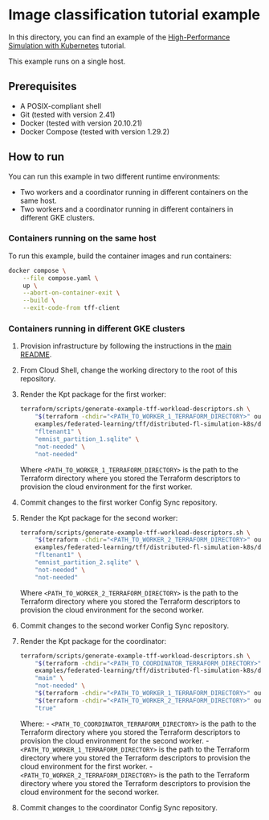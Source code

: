 # Image classification tutorial example

In this directory, you can find an example of the
[High-Performance Simulation with Kubernetes](https://www.tensorflow.org/federated/tutorials/high_performance_simulation_with_kubernetes)
tutorial.

This example runs on a single host.

## Prerequisites

- A POSIX-compliant shell
- Git (tested with version 2.41)
- Docker (tested with version 20.10.21)
- Docker Compose (tested with version 1.29.2)

## How to run

You can run this example in two different runtime environments:

- Two workers and a coordinator running in different containers on the same host.
- Two workers and a coordinator running in different containers in different GKE clusters.

### Containers running on the same host

To run this example, build the container images and run containers:

```sh
docker compose \
    --file compose.yaml \
    up \
    --abort-on-container-exit \
    --build \
    --exit-code-from tff-client
```

### Containers running in different GKE clusters

1. Provision infrastructure by following the instructions in the [main README](../../../../README.md).
1. From Cloud Shell, change the working directory to the root of this repository.
1. Render the Kpt package for the first worker:

    ```sh
    terraform/scripts/generate-example-tff-workload-descriptors.sh \
        "$(terraform -chdir="<PATH_TO_WORKER_1_TERRAFORM_DIRECTORY>" output -raw config_sync_repository_path)" \
        examples/federated-learning/tff/distributed-fl-simulation-k8s/distributed-fl-workload-pkg \
        "fltenant1" \
        "emnist_partition_1.sqlite" \
        "not-needed" \
        "not-needed"
    ```

    Where `<PATH_TO_WORKER_1_TERRAFORM_DIRECTORY>` is the path to the Terraform
    directory where you stored the Terraform descriptors to provision the cloud
    environment for the first worker.

1. Commit changes to the first worker Config Sync repository.
1. Render the Kpt package for the second worker:

    ```sh
    terraform/scripts/generate-example-tff-workload-descriptors.sh \
        "$(terraform -chdir="<PATH_TO_WORKER_2_TERRAFORM_DIRECTORY>" output -raw config_sync_repository_path)" \
        examples/federated-learning/tff/distributed-fl-simulation-k8s/distributed-fl-workload-pkg \
        "fltenant1" \
        "emnist_partition_2.sqlite" \
        "not-needed" \
        "not-needed"
    ```

    Where `<PATH_TO_WORKER_2_TERRAFORM_DIRECTORY>` is the path to the Terraform
    directory where you stored the Terraform descriptors to provision the cloud
    environment for the second worker.

1. Commit changes to the second worker Config Sync repository.
1. Render the Kpt package for the coordinator:

    ```sh
    terraform/scripts/generate-example-tff-workload-descriptors.sh \
        "$(terraform -chdir="<PATH_TO_COORDINATOR_TERRAFORM_DIRECTORY>" output -raw config_sync_repository_path)" \
        examples/federated-learning/tff/distributed-fl-simulation-k8s/distributed-fl-workload-pkg \
        "main" \
        "not-needed" \
        "$(terraform -chdir="<PATH_TO_WORKER_1_TERRAFORM_DIRECTORY>" output -raw tff_example_worker_external_ip_address)" \
        "$(terraform -chdir="<PATH_TO_WORKER_2_TERRAFORM_DIRECTORY>" output -raw tff_example_worker_external_ip_address)" \
        "true"
    ```

    Where:
        - `<PATH_TO_COORDINATOR_TERRAFORM_DIRECTORY>` is the path to the
            Terraform directory where you stored the Terraform descriptors to
            provision the cloud environment for the second worker.
        - `<PATH_TO_WORKER_1_TERRAFORM_DIRECTORY>` is the path to the Terraform
            directory where you stored the Terraform descriptors to provision
            the cloud environment for the first worker.
        - `<PATH_TO_WORKER_2_TERRAFORM_DIRECTORY>` is the path to the Terraform
            directory where you stored the Terraform descriptors to provision
            the cloud environment for the second worker.

1. Commit changes to the coordinator Config Sync repository.
